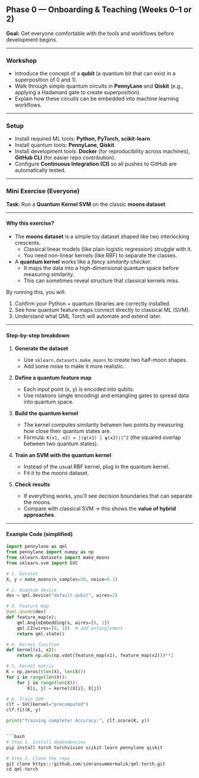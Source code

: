 ## Phase 0 — Onboarding & Teaching (Weeks 0–1 or 2)

**Goal:** Get everyone comfortable with the tools and workflows before development begins.

---

### Workshop
- Introduce the concept of a **qubit** (a quantum bit that can exist in a superposition of 0 and 1).
- Walk through simple quantum circuits in **PennyLane** and **Qiskit** (e.g., applying a Hadamard gate to create superposition).
- Explain how these circuits can be embedded into machine learning workflows.

---

### Setup
- Install required ML tools: **Python, PyTorch, scikit-learn**.
- Install quantum tools: **PennyLane, Qiskit**.
- Install development tools: **Docker** (for reproducibility across machines), **GitHub CLI** (for easier repo contribution).
- Configure **Continuous Integration (CI)** so all pushes to GitHub are automatically tested.

---
### Mini Exercise (Everyone)

**Task:** Run a **Quantum Kernel SVM** on the classic **moons dataset**.

---

#### Why this exercise?
- The **moons dataset** is a simple toy dataset shaped like two interlocking crescents.  
  - Classical linear models (like plain logistic regression) struggle with it.  
  - You need non-linear kernels (like RBF) to separate the classes.  
- A **quantum kernel** works like a *fancy similarity checker*.  
  - It maps the data into a high-dimensional quantum space before measuring similarity.  
  - This can sometimes reveal structure that classical kernels miss.  

By running this, you will:
1. Confirm your Python + quantum libraries are correctly installed.  
2. See how quantum feature maps connect directly to classical ML (SVM).  
3. Understand what QML Torch will automate and extend later.  

---

#### Step-by-step breakdown
1. **Generate the dataset**  
   - Use `sklearn.datasets.make_moons` to create two half-moon shapes.  
   - Add some noise to make it more realistic.  

2. **Define a quantum feature map**  
   - Each input point (x, y) is encoded into qubits.  
   - Use rotations (angle encoding) and entangling gates to spread data into quantum space.  

3. **Build the quantum kernel**  
   - The kernel computes similarity between two points by measuring how close their quantum states are.  
   - Formula: `K(x1, x2) = |⟨ψ(x1) | ψ(x2)⟩|^2` (the squared overlap between two quantum states).  

4. **Train an SVM with the quantum kernel**  
   - Instead of the usual RBF kernel, plug in the quantum kernel.  
   - Fit it to the moons dataset.  

5. **Check results**  
   - If everything works, you’ll see decision boundaries that can separate the moons.  
   - Compare with classical SVM → this shows the **value of hybrid approaches**.  

---

#### Example Code (simplified)
```python
import pennylane as qml
from pennylane import numpy as np
from sklearn.datasets import make_moons
from sklearn.svm import SVC

# 1. Dataset
X, y = make_moons(n_samples=50, noise=0.1)

# 2. Quantum device
dev = qml.device("default.qubit", wires=2)

# 3. Feature map
@qml.qnode(dev)
def feature_map(x):
    qml.AngleEmbedding(x, wires=[0, 1])
    qml.CZ(wires=[0, 1])  # add entanglement
    return qml.state()

# 4. Kernel function
def kernel(x1, x2):
    return np.abs(np.vdot(feature_map(x1), feature_map(x2)))**2

# 5. Kernel matrix
K = np.zeros((len(X), len(X)))
for i in range(len(X)):
    for j in range(len(X)):
        K[i, j] = kernel(X[i], X[j])

# 6. Train SVM
clf = SVC(kernel="precomputed")
clf.fit(K, y)

print("Training complete! Accuracy:", clf.score(K, y))


```bash
# Step 1. Install dependencies
pip install torch torchvision scikit-learn pennylane qiskit

# Step 2. Clone the repo
git clone https://github.com/simransummermalik/qml-torch.git
cd qml-torch
